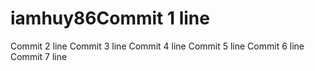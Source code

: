 # iamhuy86Commit 1 line
Commit 2 line
Commit 3 line
Commit 4 line
Commit 5 line
Commit 6 line
Commit 7 line
